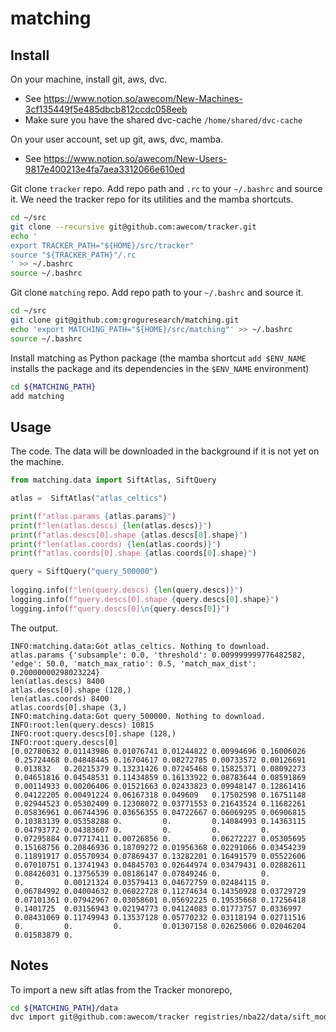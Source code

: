 # matching

## Install

On your machine, install git, aws, dvc.
- See https://www.notion.so/awecom/New-Machines-3cf135449f5e485dbcb812ccdc058eeb
- Make sure you have the shared dvc-cache `/home/shared/dvc-cache`

On your user account, set up git, aws, dvc, mamba.
- See https://www.notion.so/awecom/New-Users-9817e400213e4fa7aea3312066e610ed

Git clone `tracker` repo. Add repo path and `.rc` to your `~/.bashrc` and source it. We need the tracker repo for its utilities and the mamba shortcuts.
```bash
cd ~/src
git clone --recursive git@github.com:awecom/tracker.git
echo '
export TRACKER_PATH="${HOME}/src/tracker"
source "${TRACKER_PATH}"/.rc
' >> ~/.bashrc
source ~/.bashrc
```

Git clone `matching` repo. Add repo path to your `~/.bashrc` and source it.
```bash
cd ~/src
git clone git@github.com:groguresearch/matching.git
echo 'export MATCHING_PATH="${HOME}/src/matching"' >> ~/.bashrc
source ~/.bashrc
```

Install matching as Python package (the mamba shortcut `add $ENV_NAME` installs the package and its dependencies in the `$ENV_NAME` environment)
```bash
cd ${MATCHING_PATH}
add matching
```

## Usage
The code. The data will be downloaded in the background if it is not yet on the machine.

```Python
from matching.data import SiftAtlas, SiftQuery

atlas =  SiftAtlas("atlas_celtics")

print(f"atlas.params {atlas.params}")
print(f"len(atlas.descs) {len(atlas.descs)}")
print(f"atlas.descs[0].shape {atlas.descs[0].shape}")
print(f"len(atlas.coords) {len(atlas.coords)}")
print(f"atlas.coords[0].shape {atlas.coords[0].shape}")

query = SiftQuery("query_500000")
    
logging.info(f"len(query.descs) {len(query.descs)}")
logging.info(f"query.descs[0].shape {query.descs[0].shape}")
logging.info(f"query.descs[0]\n{query.descs[0]}")
```
The output.
```
INFO:matching.data:Got atlas_celtics. Nothing to download.
atlas.params {'subsample': 0.0, 'threshold': 0.009999999776482582, 'edge': 50.0, 'match_max_ratio': 0.5, 'match_max_dist': 0.20000000298023224}
len(atlas.descs) 8400
atlas.descs[0].shape (128,)
len(atlas.coords) 8400
atlas.coords[0].shape (3,)
INFO:matching.data:Got query_500000. Nothing to download.
INFO:root:len(query.descs) 10815
INFO:root:query.descs[0].shape (128,)
INFO:root:query.descs[0]
[0.02780632 0.01143986 0.01076741 0.01244822 0.00994696 0.16006026
 0.25724468 0.04848445 0.16704617 0.08272785 0.00733572 0.00126691
 0.013832   0.20215379 0.13231426 0.07245468 0.15825371 0.08092273
 0.04651816 0.04548531 0.11434859 0.16133922 0.08783644 0.08591869
 0.00114933 0.00206406 0.01521663 0.02433823 0.09948147 0.12861416
 0.04122205 0.00491224 0.06167318 0.049609   0.17502598 0.16751148
 0.02944523 0.05302409 0.12308072 0.03771553 0.21643524 0.11682261
 0.05836961 0.06744396 0.03656355 0.04722667 0.06069295 0.06906815
 0.10383139 0.05358288 0.         0.         0.14084993 0.14363115
 0.04793772 0.04383607 0.         0.         0.         0.
 0.07295884 0.07717411 0.00726856 0.         0.06272227 0.05305695
 0.15168756 0.20846936 0.18709272 0.01956368 0.02291066 0.03454239
 0.11891917 0.05570934 0.07869437 0.13282201 0.16491579 0.05522606
 0.07010751 0.13741943 0.04845703 0.02644974 0.03479431 0.02882611
 0.08426031 0.13756539 0.08186147 0.07849246 0.         0.
 0.         0.00121324 0.03579413 0.04672759 0.02484115 0.
 0.06784992 0.04004632 0.06022728 0.11274634 0.14350928 0.03729729
 0.07101361 0.07942967 0.03058601 0.05692225 0.19535668 0.17256418
 0.1401725  0.03156943 0.02194773 0.04124083 0.01773757 0.0336997
 0.08431069 0.11749943 0.13537128 0.05770232 0.03118194 0.02711516
 0.         0.         0.         0.01307158 0.02625066 0.02046204
 0.01583879 0.        
```
## Notes

To import a new sift atlas from the Tracker monorepo, 
```bash
cd ${MATCHING_PATH}/data
dvc import git@github.com:awecom/tracker registries/nba22/data/sift_models/atlas_celtics.dat
```
